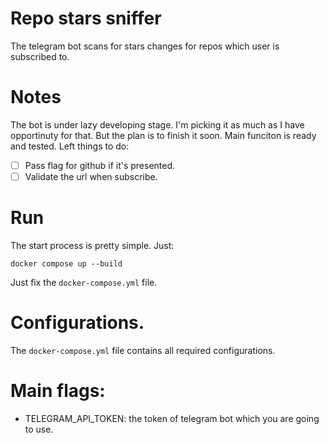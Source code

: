 # Repo stars sniffer
The telegram bot scans for stars changes for repos which user is subscribed to.

# Notes
The bot is under lazy developing stage. I'm picking it as much as I have opportinuty for that. But the plan is to finish it soon. Main funciton is ready and tested. Left things to do:

 - [ ] Pass flag for github if it's presented.
 - [ ] Validate the url when subscribe.

# Run
The start process is pretty simple. Just:

```
docker compose up --build
```

Just fix the `docker-compose.yml` file.

# Configurations.
The `docker-compose.yml` file contains all required configurations.

# Main flags:
 - TELEGRAM_API_TOKEN: the token of telegram bot which you are going to use.
